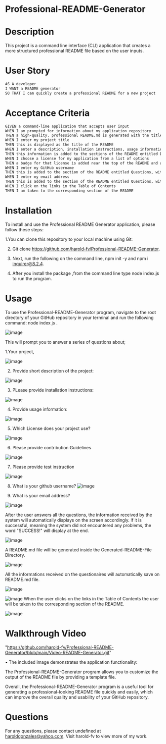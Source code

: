 
# Professional-README-Generator
  
 
# Description
  This project is a command line interface (CLI) application that creates a more structured professional README file based on the user inputs.
  
# User Story

```md
AS A developer
I WANT a README generator
SO THAT I can quickly create a professional README for a new project
```

# Acceptance Criteria

```md
GIVEN a command-line application that accepts user input
WHEN I am prompted for information about my application repository
THEN a high-quality, professional README.md is generated with the title of my project and sections entitled Description, Table of Contents, Installation, Usage, License, Contributing, Tests, and Questions
WHEN I enter my project title
THEN this is displayed as the title of the README
WHEN I enter a description, installation instructions, usage information, contribution guidelines, and test instructions
THEN this information is added to the sections of the README entitled Description, Installation, Usage, Contributing, and Tests
WHEN I choose a license for my application from a list of options
THEN a badge for that license is added near the top of the README and a notice is added to the section of the README entitled License that explains which license the application is covered under
WHEN I enter my GitHub username
THEN this is added to the section of the README entitled Questions, with a link to my GitHub profile
WHEN I enter my email address
THEN this is added to the section of the README entitled Questions, with instructions on how to reach me with additional questions
WHEN I click on the links in the Table of Contents
THEN I am taken to the corresponding section of the README
```
  
# Installation

 To install and use the Professional README Generator application, please follow these steps: 
 
 1.You can clone this repository to your local machine using Git:
 
 2. Git clone https://github.com/harold-fv/Professional-README-Generator.
 
 3. Next, run the following on the command line, npm init -y and npm i inquirer@8.2.4. 
 
 4. After you install the package ,from the command line type node index.js to run the program.
  
# Usage
To use the Professional-README-Generator program, navigate to the root directory of your GitHub repository in your terminal and run the following command: node index.js . 

![image](https://user-images.githubusercontent.com/120603153/229677197-92cf01a5-6540-4dac-988c-575a15269a5f.png)


This will prompt you to answer a series of questions about;

1.Your project, 

![image](https://user-images.githubusercontent.com/120603153/229677378-78a3d5ac-d5f1-4361-a58a-da98adbbac34.png)


2. Provide short description of the project:

![image](https://user-images.githubusercontent.com/120603153/229677541-6dc1f66e-6dee-489c-8ec8-955c4275a64d.png)


3. PLease provide installation instructions:

![image](https://user-images.githubusercontent.com/120603153/229677679-89b87c49-2489-4376-acf9-6e157d16be20.png)

4. Provide usage information:

![image](https://user-images.githubusercontent.com/120603153/229677824-f849e7a0-5b56-4c16-899f-7fb2b1fd6507.png)


5. Which License does your project use?

![image](https://user-images.githubusercontent.com/120603153/229678026-cc1f7cac-770d-4634-894e-6d44aef06bea.png)

6. Please provide contribution Guidelines

![image](https://user-images.githubusercontent.com/120603153/229678134-22ea7b1f-a67b-4210-9fee-5774b1dc061e.png)

7. Please provide test instruction

![image](https://user-images.githubusercontent.com/120603153/229678379-c99022d0-0cc2-4c59-802c-b99a0d4f7bbe.png)

8. What is your github username?
![image](https://user-images.githubusercontent.com/120603153/229678451-094263b0-5400-4f20-b899-e0ade01f4be5.png)

9. What is your email address?

![image](https://user-images.githubusercontent.com/120603153/229678644-53d4a3ae-b4e7-4822-90cf-061278c968d0.png)

After the user answers all the questions, the information received by the system will automatically displays on the screen accordingly. If it is successful, meaning the system did not encountered any problems, the word "SUCCESS!" will display at the end.

![image](https://user-images.githubusercontent.com/120603153/229679052-44ce8b1d-785d-42d2-81f8-9afa40e7c197.png)

A README.md file will be generated inside the Generated-README-File Directory.

![image](https://user-images.githubusercontent.com/120603153/229684021-4eaccfc6-bb32-4a62-bfee-507cedac7695.png)

All the informations received on the questionaires will automatically save on README.md file.


![image](https://user-images.githubusercontent.com/120603153/229684193-288a13fb-4a0f-4dca-818a-52c21b45d5b8.png)

![image](https://user-images.githubusercontent.com/120603153/229684330-f7d5e037-44a1-40bd-bc13-14362416da34.png)
When the user clicks on the links in the Table of Contents
the user will be taken to the corresponding section of the README.

![image](https://user-images.githubusercontent.com/120603153/229683667-27822aa5-e20a-483b-87c4-54c748e6b0b2.png)





# Walkthrough Video
"https://github.com/harold-fv/Professional-README-Generator/blob/main/Video-README-Generator.gif"

• The included image demonstrates the application functionality:

The Professional-README-Generator program allows you to customize the output of the README file by providing a template file.

Overall, the Professional-README-Generator program is a useful tool for generating a professional-looking README file quickly and easily, which can improve the overall quality and usability of your GitHub repository.
    
# Questions
For any questions, please contact undefined at haroldgonzales@yahoo.com. Visit harold-fv to view more of my work.
  